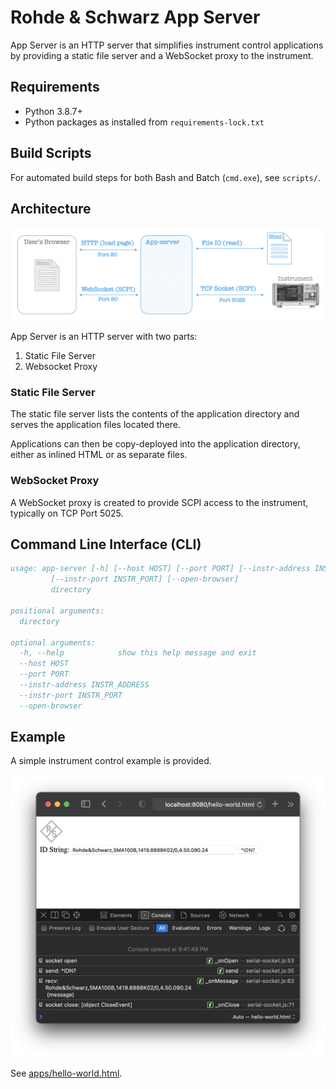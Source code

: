 # Rohde & Schwarz App Server

App Server is an HTTP server that simplifies instrument control applications by providing a static file server and a WebSocket proxy to the instrument.

## Requirements

-   Python 3.8.7+
-   Python packages as installed from `requirements-lock.txt`

## Build Scripts

For automated build steps for both Bash and Batch (`cmd.exe`), see `scripts/`.

## Architecture

![Architecture](doc/images/architecture.png)

App Server is an HTTP server with two parts:

1.  Static File Server
2.  Websocket Proxy

### Static File Server

The static file server lists the contents of the application directory and serves the application files located there.

Applications can then be copy-deployed into the application directory, either as inlined HTML or as separate files.

### WebSocket Proxy

A WebSocket proxy is created to provide SCPI access to the instrument, typically on TCP Port 5025.

## Command Line Interface (CLI)

```comments
usage: app-server [-h] [--host HOST] [--port PORT] [--instr-address INSTR_ADDRESS]
         [--instr-port INSTR_PORT] [--open-browser]
         directory

positional arguments:
  directory

optional arguments:
  -h, --help            show this help message and exit
  --host HOST
  --port PORT
  --instr-address INSTR_ADDRESS
  --instr-port INSTR_PORT
  --open-browser
```

## Example

A simple instrument control example is provided.

![screenshot of hello-world.html](doc/images/hello-world-screenshot.png)

See [apps/hello-world.html](apps/hello-world.html).
